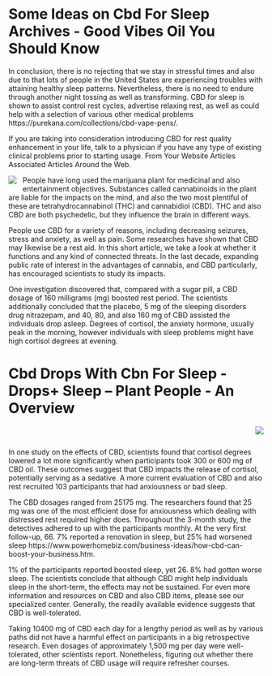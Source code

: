 <h1 style="clear:both" id="content-section-0">Some Ideas on Cbd For Sleep Archives - Good Vibes Oil You Should Know</h1>
<p class="p__0">In conclusion, there is no rejecting that we stay in stressful times and also due to that lots of people in the United States are experiencing troubles with attaining healthy sleep patterns. Nevertheless, there is no need to endure through another night tossing as well as transforming. CBD for sleep is shown to assist control rest cycles, advertise relaxing rest, as well as could help with a selection of various other medical problems https://purekana.com/collections/cbd-vape-pens/.</p>
<p class="p__1">If you are taking into consideration introducing CBD for rest quality enhancement in your life, talk to a physician if you have any type of existing clinical problems prior to starting usage. From Your Website Articles Associated Articles Around the Web.</p>
<img class="featurable" style="max-width:400px;float:left;margin-right:12px;margin-bottom:12px;" itemprop="image" src="https://happease.me/media/2020/05/happease-sleep-30.jpg"/><p class="p__2">People have long used the marijuana plant for medicinal and also entertainment objectives. Substances called cannabinoids in the plant are liable for the impacts on the mind, and also the two most plentiful of these are tetrahydrocannabinol (THC) and cannabidiol (CBD). THC and also CBD are both psychedelic, but they influence the brain in different ways.</p>
<p class="p__3">People use CBD for a variety of reasons, including decreasing seizures, stress and anxiety, as well as pain. Some researches have shown that CBD may likewise be a rest aid. In this short article, we take a look at whether it functions and any kind of connected threats. In the last decade, expanding public rate of interest in the advantages of cannabis, and CBD particularly, has encouraged scientists to study its impacts.</p>
<p class="p__4">One investigation discovered that, compared with a sugar pill, a CBD dosage of 160 milligrams (mg) boosted rest period. The scientists additionally concluded that the placebo, 5 mg of the sleeping disorders drug nitrazepam, and 40, 80, and also 160 mg of CBD assisted the individuals drop asleep. Degrees of cortisol, the anxiety hormone, usually peak in the morning, however individuals with sleep problems might have high cortisol degrees at evening.</p>
<h1 style="clear:both" id="content-section-1">Cbd Drops With Cbn For Sleep - Drops+ Sleep – Plant People - An Overview</h1>
<img class="featurable" style="max-width:400px;float:right;margin-left:12px;margin-bottom:12px;" itemprop="image" src="https://nordaid.eu/wp-content/uploads/2019/03/Sleep-aid-cannabis-oil-3-683x1024.jpg"/><div style="clear:both"></div><p class="p__5">In one study on the effects of CBD, scientists found that cortisol degrees lowered a lot more significantly when participants took 300 or 600 mg of CBD oil. These outcomes suggest that CBD impacts the release of cortisol, potentially serving as a sedative. A more current evaluation of CBD and also rest recruited 103 participants that had anxiousness or bad sleep.</p>
<p class="p__6">The CBD dosages ranged from 25175 mg. The researchers found that 25 mg was one of the most efficient dose for anxiousness which dealing with distressed rest required higher does. Throughout the 3-month study, the detectives adhered to up with the participants monthly. At the very first follow-up, 66. 7% reported a renovation in sleep, but 25% had worsened sleep https://www.powerhomebiz.com/business-ideas/how-cbd-can-boost-your-business.htm.</p>
<p class="p__7">1% of the participants reported boosted sleep, yet 26. 8% had gotten worse sleep. The scientists conclude that although CBD might help individuals sleep in the short-term, the effects may not be sustained. For even more information and resources on CBD and also CBD items, please see our specialized center. Generally, the readily available evidence suggests that CBD is well-tolerated.</p>
<p class="p__8">Taking 10400 mg of CBD each day for a lengthy period as well as by various paths did not have a harmful effect on participants in a big retrospective research. Even dosages of approximately 1,500 mg per day were well-tolerated, other scientists report. Nonetheless, figuring out whether there are long-term threats of CBD usage will require refresher courses.</p>
